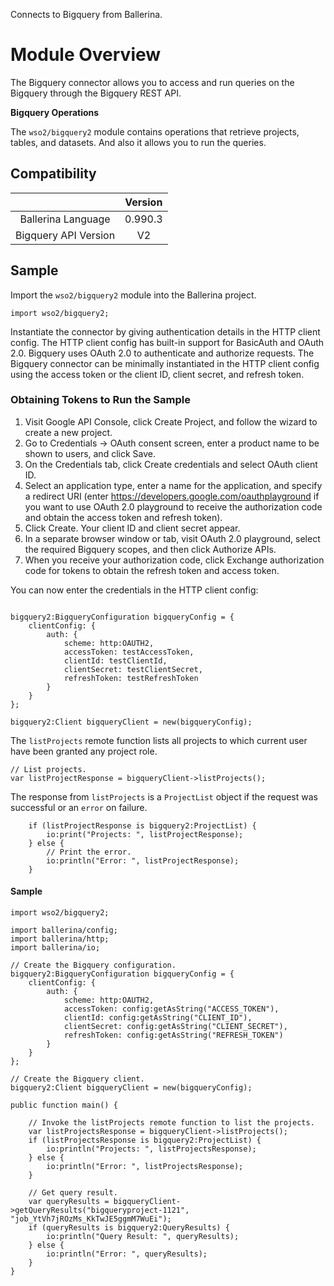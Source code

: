 Connects to Bigquery from Ballerina.

# Module Overview

The Bigquery connector allows you to access and run queries on the Bigquery through the Bigquery REST API.

**Bigquery Operations**

The `wso2/bigquery2` module contains operations that retrieve projects, tables, and datasets. And also it allows you to run the queries.

## Compatibility

|                             |       Version               |
|:---------------------------:|:---------------------------:|
| Ballerina Language          | 0.990.3                     |
| Bigquery API Version        | V2                          |

## Sample

Import the `wso2/bigquery2` module into the Ballerina project.

```ballerina
import wso2/bigquery2;
```

Instantiate the connector by giving authentication details in the HTTP client config. The HTTP client config has built-in support for BasicAuth and OAuth 2.0. Bigquery uses OAuth 2.0 to authenticate and authorize requests. The Bigquery connector can be minimally instantiated in the HTTP client config using the access token or the client ID, client secret, and refresh token.


### Obtaining Tokens to Run the Sample

1. Visit Google API Console, click Create Project, and follow the wizard to create a new project.
2. Go to Credentials -> OAuth consent screen, enter a product name to be shown to users, and click Save.
3. On the Credentials tab, click Create credentials and select OAuth client ID.
4. Select an application type, enter a name for the application, and specify a redirect URI (enter https://developers.google.com/oauthplayground if you want to use OAuth 2.0 playground to receive the authorization code and obtain the access token and refresh token).
5. Click Create. Your client ID and client secret appear.
6. In a separate browser window or tab, visit OAuth 2.0 playground, select the required Bigquery scopes, and then click Authorize APIs.
7. When you receive your authorization code, click Exchange authorization code for tokens to obtain the refresh token and access token.

You can now enter the credentials in the HTTP client config:
```ballerina

bigquery2:BigqueryConfiguration bigqueryConfig = {
    clientConfig: {
        auth: {
            scheme: http:OAUTH2,
            accessToken: testAccessToken,
            clientId: testClientId,
            clientSecret: testClientSecret,
            refreshToken: testRefreshToken
        }
    }
};

bigquery2:Client bigqueryClient = new(bigqueryConfig);
```


The `listProjects` remote function lists all projects to which current user have been granted any project role.
```ballerina
// List projects.
var listProjectResponse = bigqueryClient->listProjects();
```

The response from `listProjects` is a `ProjectList` object if the request was successful or an `error` on failure.

```ballerina
    if (listProjectResponse is bigquery2:ProjectList) {
        io:print("Projects: ", listProjectResponse);
    } else {
        // Print the error.
        io:println("Error: ", listProjectResponse);
    }
```


#### Sample
```ballerina
import wso2/bigquery2;

import ballerina/config;
import ballerina/http;
import ballerina/io;

// Create the Bigquery configuration.
bigquery2:BigqueryConfiguration bigqueryConfig = {
    clientConfig: {
        auth: {
            scheme: http:OAUTH2,
            accessToken: config:getAsString("ACCESS_TOKEN"),
            clientId: config:getAsString("CLIENT_ID"),
            clientSecret: config:getAsString("CLIENT_SECRET"),
            refreshToken: config:getAsString("REFRESH_TOKEN")
        }
    }
};

// Create the Bigquery client.
bigquery2:Client bigqueryClient = new(bigqueryConfig);

public function main() {

    // Invoke the listProjects remote function to list the projects.
    var listProjectsResponse = bigqueryClient->listProjects();
    if (listProjectsResponse is bigquery2:ProjectList) {
        io:println("Projects: ", listProjectsResponse);
    } else {
        io:println("Error: ", listProjectsResponse);
    }

    // Get query result.
    var queryResults = bigqueryClient->getQueryResults("bigqueryproject-1121", "job_YtVh7jROzMs_KkTwJE5ggmM7WuEi");
    if (queryResults is bigquery2:QueryResults) {
        io:println("Query Result: ", queryResults);
    } else {
        io:println("Error: ", queryResults);
    }
}
```